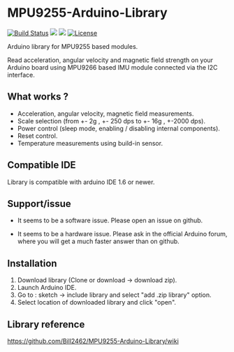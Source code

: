 # MPU9255-Arduino-Library
[![Build Status](https://travis-ci.org/Bill2462/MPU9255-Arduino-Library.svg?branch=master)](https://travis-ci.org/Bill2462/MPU9255-Arduino-Library)
![](https://img.shields.io/badge/language-C%2B%2B-brightgreen.svg)
![](https://img.shields.io/badge/platform-arduino-brightgreen.svg)
[![License](https://img.shields.io/github/license/Bill2462/MPU9255-Arduino-Library.svg?maxAge=3600)](LICENSE)

Arduino library for MPU9255 based modules. 


Read acceleration, angular velocity and magnetic field strength on your Arduino board using MPU9266 based IMU module connected via the I2C interface. 

## What works ?
- Acceleration, angular velocity, magnetic field measurements. 
- Scale selection (from +- 2g , +- 250 dps to +- 16g , +-2000 dps).
- Power control (sleep mode, enabling / disabling internal components). 
- Reset control.
- Temperature measurements using build-in sensor.

## Compatible IDE
Library is compatible with arduino IDE 1.6 or newer.

## Support/issue
- It seems to be a software issue.
  Please open an issue on github.

- It seems to be a hardware issue. 
  Please ask in the official Arduino forum, where you will get a much faster answer than on github.

## Installation
1. Download library (Clone or download -> download zip).
2. Launch Arduino IDE.
3. Go to : sketch -> include library and select "add .zip library" option. 
4. Select location of downloaded library and click "open". 

## Library reference
https://github.com/Bill2462/MPU9255-Arduino-Library/wiki
